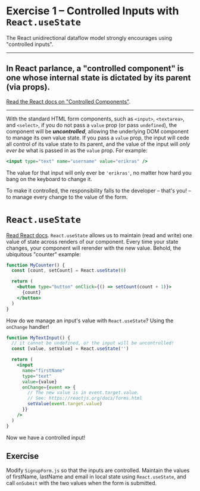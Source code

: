 # Exercise 1 – Controlled Inputs with `React.useState`

The React unidirectional dataflow model strongly encourages using "controlled inputs".

---

## In React parlance, **a "controlled component" is one whose internal state is dictated by its parent** (via props).

[Read the React docs on "Controlled Components"](https://reactjs.org/docs/forms.html#controlled-components).

---

With the standard HTML form components, such as `<input>`, `<textarea>`, and `<select>`, if you do not pass a `value` prop (or pass `undefined`), the component will be **_uncontrolled_**, allowing the underlying DOM component to manage its own value state. If you pass a `value` prop, the input will cede all control of its value state to its parent, and the value of the input will _only ever be_ what is passed in as the `value` prop. For example:

```jsx
<input type="text" name="username" value="erikras" />
```

The value for that input will only ever be `'erikras'`, no matter how hard you bang on the keyboard to change it.

To make it controlled, the responsibility falls to the developer – that's you! – to manage every change to the value of the form.

# `React.useState`

[Read React docs](https://reactjs.org/docs/hooks-reference.html#usestate). `React.useState` allows us to maintain (read and write) one value of state across renders of our component. Every time your state changes, your component will rerender with the new value. Behold, the ubiquitous "counter" example:

```jsx
function MyCounter() {
  const [count, setCount] = React.useState(0)

  return (
    <button type="button" onClick={() => setCount(count + 1)}>
      {count}
    </button>
  )
}
```

How do we manage an input's value with `React.useState`? Using the `onChange` handler!

```jsx
function MyTextInput() {
  // it cannot be undefined, or the input will be uncontrolled!
  const [value, setValue] = React.useState('')

  return (
    <input
      name="firstName"
      type="text"
      value={value}
      onChange={event => {
        // The new value is in event.target.value.
        // See: https://reactjs.org/docs/forms.html
        setValue(event.target.value)
      }}
    />
  )
}
```

Now we have a controlled input!

## Exercise

Modify `SignupForm.js` so that the inputs are controlled. Maintain the values of firstName, lastName and email in local state using `React.useState`, and call `onSubmit` with the two values when the form is submitted.
